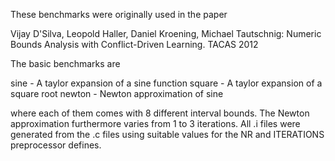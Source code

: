 <!--
This file is part of the SV-Benchmarks collection of verification tasks:
https://gitlab.com/sosy-lab/benchmarking/sv-benchmarks

SPDX-FileCopyrightText: 2001-2016 Daniel Kroening, Computer Science Department, University of Oxford
SPDX-FileCopyrightText: 2001-2016 Edmund Clarke, Computer Science Department, Carnegie Mellon University
SPDX-FileCopyrightText: 2014-2021 The SV-Benchmarks Community

SPDX-License-Identifier: LicenseRef-BSD-4-Clause-Attribution-Kroening-Clarke
-->

These benchmarks were originally used in the paper

Vijay D'Silva, Leopold Haller, Daniel Kroening, Michael Tautschnig:
Numeric Bounds Analysis with Conflict-Driven Learning. TACAS 2012

The basic benchmarks are

sine - A taylor expansion of a sine function
square - A taylor expansion of a square root 
newton - Newton approximation of sine

where each of them comes with 8 different interval bounds. The Newton
approximation furthermore varies from 1 to 3 iterations. All .i files were
generated from the .c files using suitable values for the NR and ITERATIONS
preprocessor defines.


